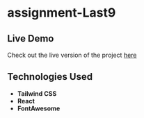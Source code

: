 # assignment-Last9

## Live Demo

Check out the live version of the project [here]([](https://last9.netlify.app/))
 


## Technologies Used
- **Tailwind CSS**
- **React**
- **FontAwesome**
